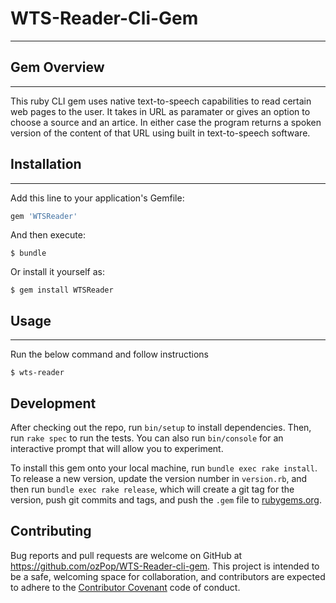 # WTS-Reader-Cli-Gem

----

## Gem Overview

----

This ruby CLI gem uses native text-to-speech capabilities to read certain web pages to the user. It takes in URL as paramater or gives an option to choose a source and an artice. In either case the program returns a spoken version of the content of that URL using built in text-to-speech software.

## Installation

----

Add this line to your application's Gemfile:

```ruby
gem 'WTSReader'
```

And then execute:

    $ bundle

Or install it yourself as:

    $ gem install WTSReader

## Usage

----

Run the below command and follow instructions

```
$ wts-reader
```

## Development

After checking out the repo, run `bin/setup` to install dependencies. Then, run `rake spec` to run the tests. You can also run `bin/console` for an interactive prompt that will allow you to experiment.

To install this gem onto your local machine, run `bundle exec rake install`. To release a new version, update the version number in `version.rb`, and then run `bundle exec rake release`, which will create a git tag for the version, push git commits and tags, and push the `.gem` file to [rubygems.org](https://rubygems.org).

## Contributing

Bug reports and pull requests are welcome on GitHub at https://github.com/ozPop/WTS-Reader-cli-gem. This project is intended to be a safe, welcoming space for collaboration, and contributors are expected to adhere to the [Contributor Covenant](http://contributor-covenant.org) code of conduct.

